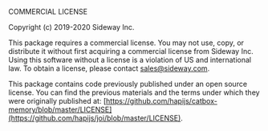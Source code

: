 COMMERCIAL LICENSE

Copyright (c) 2019-2020 Sideway Inc.

This package requires a commercial license. You may not use, copy, or distribute it without first acquiring a commercial license from Sideway Inc. Using this software without a license is a violation of US and international law. To obtain a license, please contact [sales@sideway.com](mailto:sales@sideway.com).

This package contains code previously published under an open source license. You can find the previous materials and the terms under which they were originally published at: [https://github.com/hapijs/catbox-memory/blob/master/LICENSE](https://github.com/hapijs/joi/blob/master/LICENSE).
